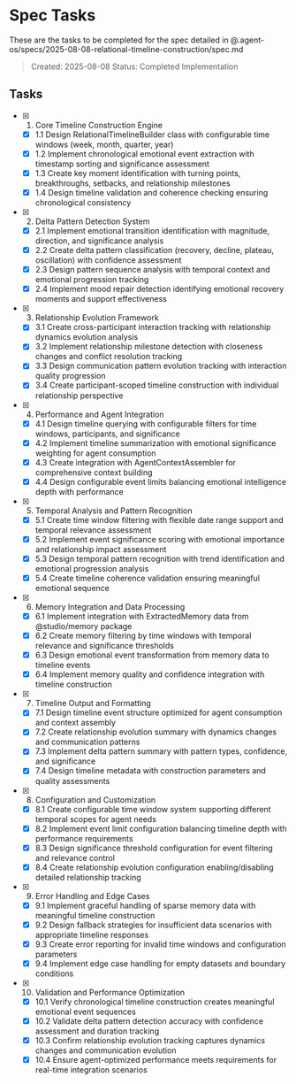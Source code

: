 # Spec Tasks

These are the tasks to be completed for the spec detailed in @.agent-os/specs/2025-08-08-relational-timeline-construction/spec.md

> Created: 2025-08-08
> Status: Completed Implementation

## Tasks

- [x] 1. Core Timeline Construction Engine
  - [x] 1.1 Design RelationalTimelineBuilder class with configurable time windows (week, month, quarter, year)
  - [x] 1.2 Implement chronological emotional event extraction with timestamp sorting and significance assessment
  - [x] 1.3 Create key moment identification with turning points, breakthroughs, setbacks, and relationship milestones
  - [x] 1.4 Design timeline validation and coherence checking ensuring chronological consistency

- [x] 2. Delta Pattern Detection System
  - [x] 2.1 Implement emotional transition identification with magnitude, direction, and significance analysis
  - [x] 2.2 Create delta pattern classification (recovery, decline, plateau, oscillation) with confidence assessment
  - [x] 2.3 Design pattern sequence analysis with temporal context and emotional progression tracking
  - [x] 2.4 Implement mood repair detection identifying emotional recovery moments and support effectiveness

- [x] 3. Relationship Evolution Framework
  - [x] 3.1 Create cross-participant interaction tracking with relationship dynamics evolution analysis
  - [x] 3.2 Implement relationship milestone detection with closeness changes and conflict resolution tracking
  - [x] 3.3 Design communication pattern evolution tracking with interaction quality progression
  - [x] 3.4 Create participant-scoped timeline construction with individual relationship perspective

- [x] 4. Performance and Agent Integration
  - [x] 4.1 Design timeline querying with configurable filters for time windows, participants, and significance
  - [x] 4.2 Implement timeline summarization with emotional significance weighting for agent consumption
  - [x] 4.3 Create integration with AgentContextAssembler for comprehensive context building
  - [x] 4.4 Design configurable event limits balancing emotional intelligence depth with performance

- [x] 5. Temporal Analysis and Pattern Recognition
  - [x] 5.1 Create time window filtering with flexible date range support and temporal relevance assessment
  - [x] 5.2 Implement event significance scoring with emotional importance and relationship impact assessment
  - [x] 5.3 Design temporal pattern recognition with trend identification and emotional progression analysis
  - [x] 5.4 Create timeline coherence validation ensuring meaningful emotional sequence

- [x] 6. Memory Integration and Data Processing
  - [x] 6.1 Implement integration with ExtractedMemory data from @studio/memory package
  - [x] 6.2 Create memory filtering by time windows with temporal relevance and significance thresholds
  - [x] 6.3 Design emotional event transformation from memory data to timeline events
  - [x] 6.4 Implement memory quality and confidence integration with timeline construction

- [x] 7. Timeline Output and Formatting
  - [x] 7.1 Design timeline event structure optimized for agent consumption and context assembly
  - [x] 7.2 Create relationship evolution summary with dynamics changes and communication patterns
  - [x] 7.3 Implement delta pattern summary with pattern types, confidence, and significance
  - [x] 7.4 Design timeline metadata with construction parameters and quality assessments

- [x] 8. Configuration and Customization
  - [x] 8.1 Create configurable time window system supporting different temporal scopes for agent needs
  - [x] 8.2 Implement event limit configuration balancing timeline depth with performance requirements
  - [x] 8.3 Design significance threshold configuration for event filtering and relevance control
  - [x] 8.4 Create relationship evolution configuration enabling/disabling detailed relationship tracking

- [x] 9. Error Handling and Edge Cases
  - [x] 9.1 Implement graceful handling of sparse memory data with meaningful timeline construction
  - [x] 9.2 Design fallback strategies for insufficient data scenarios with appropriate timeline responses
  - [x] 9.3 Create error reporting for invalid time windows and configuration parameters
  - [x] 9.4 Implement edge case handling for empty datasets and boundary conditions

- [x] 10. Validation and Performance Optimization
  - [x] 10.1 Verify chronological timeline construction creates meaningful emotional event sequences
  - [x] 10.2 Validate delta pattern detection accuracy with confidence assessment and duration tracking
  - [x] 10.3 Confirm relationship evolution tracking captures dynamics changes and communication evolution
  - [x] 10.4 Ensure agent-optimized performance meets requirements for real-time integration scenarios
